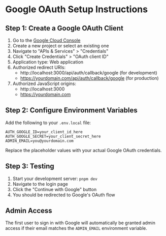 # Google OAuth Setup Instructions

## Step 1: Create a Google OAuth Client

1. Go to the [Google Cloud Console](https://console.cloud.google.com/)
2. Create a new project or select an existing one
3. Navigate to "APIs & Services" > "Credentials"
4. Click "Create Credentials" > "OAuth client ID"
5. Application type: Web application
6. Authorized redirect URIs:
   - http://localhost:3000/api/auth/callback/google (for development)
   - https://yourdomain.com/api/auth/callback/google (for production)
7. Authorized JavaScript origins:
   - http://localhost:3000
   - https://yourdomain.com

## Step 2: Configure Environment Variables

Add the following to your `.env.local` file:

```
AUTH_GOOGLE_ID=your_client_id_here
AUTH_GOOGLE_SECRET=your_client_secret_here
ADMIN_EMAIL=you@yourdomain.com
```

Replace the placeholder values with your actual Google OAuth credentials.

## Step 3: Testing

1. Start your development server: `pnpm dev`
2. Navigate to the login page
3. Click the "Continue with Google" button
4. You should be redirected to Google's OAuth flow

## Admin Access

The first user to sign in with Google will automatically be granted admin access if their email matches the `ADMIN_EMAIL` environment variable.